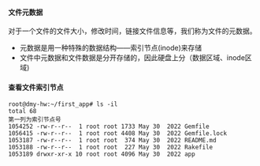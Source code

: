#### 文件元数据
对于一个文件的文件大小，修改时间，链接文件信息等，我们称为文件的元数据。
- 元数据是用一种特殊的数据结构——索引节点(inode)来存储
- 文件中元数据和文件数据是分开存储的，因此硬盘上分（数据区域、inode区域)


#### 查看文件索引节点
```
root@dmy-hw:~/first_app# ls -il
total 68
第一列为索引节点号
1054252 -rw-r--r--  1 root root 1733 May 30  2022 Gemfile
1056415 -rw-r--r--  1 root root 4408 May 30  2022 Gemfile.lock
1053187 -rw-r--r--  1 root root  374 May 30  2022 README.md
1053188 -rw-r--r--  1 root root  227 May 30  2022 Rakefile
1053189 drwxr-xr-x 10 root root 4096 May 30  2022 app
```
